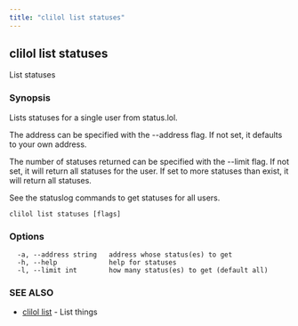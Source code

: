 ```yaml
---
title: "clilol list statuses"
---
```

## clilol list statuses

List statuses

### Synopsis

Lists statuses for a single user from status.lol.

The address can be specified with the --address flag. If not set,
it defaults to your own address.

The number of statuses returned can be specified with the --limit
flag. If not set, it will return all statuses for the user. If
set to more statuses than exist, it will return all statuses.

See the statuslog commands to get statuses for all users.

```
clilol list statuses [flags]
```

### Options

```
  -a, --address string   address whose status(es) to get
  -h, --help             help for statuses
  -l, --limit int        how many status(es) to get (default all)
```

### SEE ALSO

* [clilol list](clilol_list.md)	 - List things
